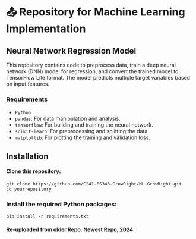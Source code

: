 # 📤 Repository for Machine Learning Implementation
## Neural Network Regression Model
This repository contains code to preprocess data, train a deep neural network (DNN) model for regression, and convert the trained model to TensorFlow Lite format. The model predicts multiple target variables based on input features.

### Requirements
- `Python` 
- `pandas`: For data manipulation and analysis.
- `tensorflow`: For building and training the neural network.
- `scikit-learn`: For preprocessing and splitting the data.
- `matplotlib`: For plotting the training and validation loss.

## Installation
#### Clone this repository:
    git clone https://github.com/C241-PS343-GrowRight/ML-GrowRight.git
    cd yourrepository

### Install the required Python packages:
    pip install -r requirements.txt


#### Re-uploaded from older Repo. Newest Repo, 2024.
